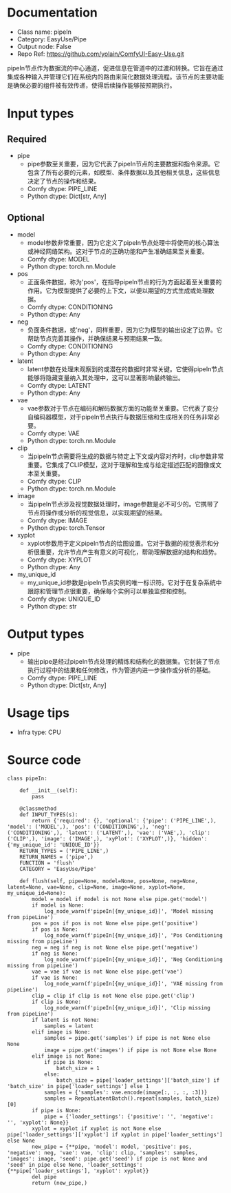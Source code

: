 # Documentation
- Class name: pipeIn
- Category: EasyUse/Pipe
- Output node: False
- Repo Ref: https://github.com/yolain/ComfyUI-Easy-Use.git

pipeIn节点作为数据流的中心通道，促进信息在管道中的过渡和转换。它旨在通过集成各种输入并管理它们在系统内的路由来简化数据处理流程。该节点的主要功能是确保必要的组件被有效传递，使得后续操作能够按预期执行。

# Input types
## Required
- pipe
    - pipe参数至关重要，因为它代表了pipeIn节点的主要数据和指令来源。它包含了所有必要的元素，如模型、条件数据以及其他相关信息，这些信息决定了节点的操作和结果。
    - Comfy dtype: PIPE_LINE
    - Python dtype: Dict[str, Any]
## Optional
- model
    - model参数非常重要，因为它定义了pipeIn节点处理中将使用的核心算法或神经网络架构。这对于节点的正确功能和产生准确结果至关重要。
    - Comfy dtype: MODEL
    - Python dtype: torch.nn.Module
- pos
    - 正面条件数据，称为'pos'，在指导pipeIn节点的行为方面起着至关重要的作用。它为模型提供了必要的上下文，以便以期望的方式生成或处理数据。
    - Comfy dtype: CONDITIONING
    - Python dtype: Any
- neg
    - 负面条件数据，或'neg'，同样重要，因为它为模型的输出设定了边界。它帮助节点完善其操作，并确保结果与预期结果一致。
    - Comfy dtype: CONDITIONING
    - Python dtype: Any
- latent
    - latent参数在处理未观察到的或潜在的数据时非常关键。它使得pipeIn节点能够将隐藏变量纳入其处理中，这可以显著影响最终输出。
    - Comfy dtype: LATENT
    - Python dtype: Any
- vae
    - vae参数对于节点在编码和解码数据方面的功能至关重要。它代表了变分自编码器模型，对于pipeIn节点执行与数据压缩和生成相关的任务非常必要。
    - Comfy dtype: VAE
    - Python dtype: torch.nn.Module
- clip
    - 当pipeIn节点需要将生成的数据与特定上下文或内容对齐时，clip参数非常重要。它集成了CLIP模型，这对于理解和生成与给定描述匹配的图像或文本至关重要。
    - Comfy dtype: CLIP
    - Python dtype: torch.nn.Module
- image
    - 当pipeIn节点涉及视觉数据处理时，image参数是必不可少的。它携带了节点将操作或分析的视觉信息，以实现期望的结果。
    - Comfy dtype: IMAGE
    - Python dtype: torch.Tensor
- xyplot
    - xyplot参数用于定义pipeIn节点的绘图设置。它对于数据的视觉表示和分析很重要，允许节点产生有意义的可视化，帮助理解数据的结构和趋势。
    - Comfy dtype: XYPLOT
    - Python dtype: Any
- my_unique_id
    - my_unique_id参数是pipeIn节点实例的唯一标识符。它对于在复杂系统中跟踪和管理节点很重要，确保每个实例可以单独监控和控制。
    - Comfy dtype: UNIQUE_ID
    - Python dtype: str

# Output types
- pipe
    - 输出pipe是经过pipeIn节点处理的精炼和结构化的数据集。它封装了节点执行过程中的结果和任何修改，作为管道内进一步操作或分析的基础。
    - Comfy dtype: PIPE_LINE
    - Python dtype: Dict[str, Any]

# Usage tips
- Infra type: CPU

# Source code
```
class pipeIn:

    def __init__(self):
        pass

    @classmethod
    def INPUT_TYPES(s):
        return {'required': {}, 'optional': {'pipe': ('PIPE_LINE',), 'model': ('MODEL',), 'pos': ('CONDITIONING',), 'neg': ('CONDITIONING',), 'latent': ('LATENT',), 'vae': ('VAE',), 'clip': ('CLIP',), 'image': ('IMAGE',), 'xyPlot': ('XYPLOT',)}, 'hidden': {'my_unique_id': 'UNIQUE_ID'}}
    RETURN_TYPES = ('PIPE_LINE',)
    RETURN_NAMES = ('pipe',)
    FUNCTION = 'flush'
    CATEGORY = 'EasyUse/Pipe'

    def flush(self, pipe=None, model=None, pos=None, neg=None, latent=None, vae=None, clip=None, image=None, xyplot=None, my_unique_id=None):
        model = model if model is not None else pipe.get('model')
        if model is None:
            log_node_warn(f'pipeIn[{my_unique_id}]', 'Model missing from pipeLine')
        pos = pos if pos is not None else pipe.get('positive')
        if pos is None:
            log_node_warn(f'pipeIn[{my_unique_id}]', 'Pos Conditioning missing from pipeLine')
        neg = neg if neg is not None else pipe.get('negative')
        if neg is None:
            log_node_warn(f'pipeIn[{my_unique_id}]', 'Neg Conditioning missing from pipeLine')
        vae = vae if vae is not None else pipe.get('vae')
        if vae is None:
            log_node_warn(f'pipeIn[{my_unique_id}]', 'VAE missing from pipeLine')
        clip = clip if clip is not None else pipe.get('clip')
        if clip is None:
            log_node_warn(f'pipeIn[{my_unique_id}]', 'Clip missing from pipeLine')
        if latent is not None:
            samples = latent
        elif image is None:
            samples = pipe.get('samples') if pipe is not None else None
            image = pipe.get('images') if pipe is not None else None
        elif image is not None:
            if pipe is None:
                batch_size = 1
            else:
                batch_size = pipe['loader_settings']['batch_size'] if 'batch_size' in pipe['loader_settings'] else 1
            samples = {'samples': vae.encode(image[:, :, :, :3])}
            samples = RepeatLatentBatch().repeat(samples, batch_size)[0]
        if pipe is None:
            pipe = {'loader_settings': {'positive': '', 'negative': '', 'xyplot': None}}
        xyplot = xyplot if xyplot is not None else pipe['loader_settings']['xyplot'] if xyplot in pipe['loader_settings'] else None
        new_pipe = {**pipe, 'model': model, 'positive': pos, 'negative': neg, 'vae': vae, 'clip': clip, 'samples': samples, 'images': image, 'seed': pipe.get('seed') if pipe is not None and 'seed' in pipe else None, 'loader_settings': {**pipe['loader_settings'], 'xyplot': xyplot}}
        del pipe
        return (new_pipe,)
```